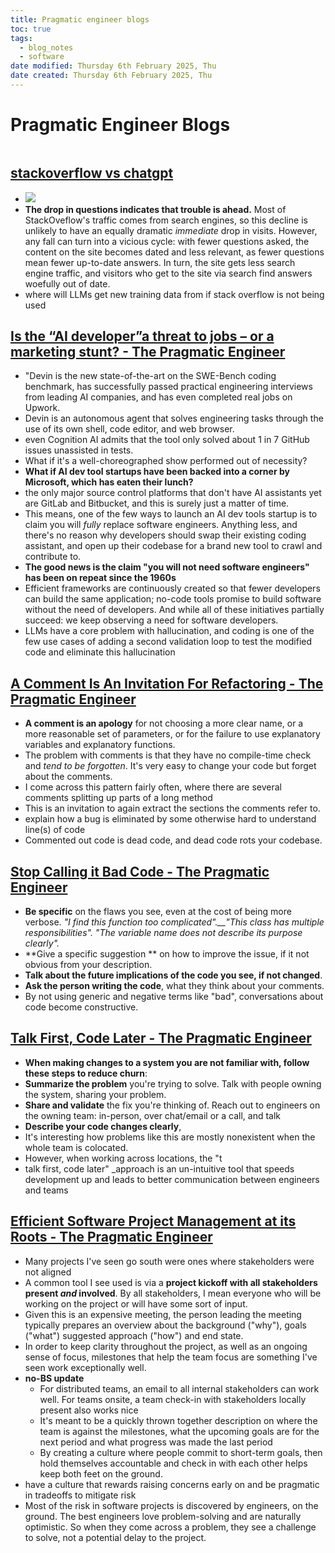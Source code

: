```yaml
---
title: Pragmatic engineer blogs
toc: true
tags:
  - blog_notes
  - software
date modified: Thursday 6th February 2025, Thu
date created: Thursday 6th February 2025, Thu
---
```


# Pragmatic Engineer Blogs
```toc
```
## [stackoverflow vs chatgpt](https://blog.pragmaticengineer.com/are-llms-making-stackoverflow-irrelevant/)

- ![](https://blog.pragmaticengineer.com/content/images/2025/01/2.webp)
- **The drop in questions indicates that trouble is ahead.** Most of StackOveflow's traffic comes from search engines, so this decline is unlikely to have an equally dramatic _immediate_ drop in visits. However, any fall can turn into a vicious cycle: with fewer questions asked, the content on the site becomes dated and less relevant, as fewer questions mean fewer up-to-date answers. In turn, the site gets less search engine traffic, and visitors who get to the site via search find answers woefully out of date.
- where will LLMs get new training data from if stack overflow is not being used
## [Is the “AI developer”a threat to jobs – or a marketing stunt? - The Pragmatic Engineer](https://blog.pragmaticengineer.com/ai-developer-marketing-stunt/)
- "Devin is the new state-of-the-art on the SWE-Bench coding benchmark, has successfully passed practical engineering interviews from leading AI companies, and has even completed real jobs on Upwork.
- Devin is an autonomous agent that solves engineering tasks through the use of its own shell, code editor, and web browser.
- even Cognition AI admits that the tool only solved about 1 in 7 GitHub issues unassisted in tests.
- What if it's a well-choreographed show performed out of necessity?
- **What if AI dev tool startups have been backed into a corner by Microsoft, which has eaten their lunch?**
- the only major source control platforms that don't have AI assistants yet are GitLab and Bitbucket, and this is surely just a matter of time.
- This means, one of the few ways to launch an AI dev tools startup is to claim you will _fully_ replace software engineers. Anything less, and there's no reason why developers should swap their existing coding assistant, and open up their codebase for a brand new tool to crawl and contribute to.
- **The good news is the claim "you will not need software engineers" has been on repeat since the 1960s**
- Efficient frameworks are continuously created so that fewer developers can build the same application; no-code tools promise to build software without the need of developers. And while all of these initiatives partially succeed: we keep observing a need for software developers.
- LLMs have a core problem with hallucination, and coding is one of the few use cases of adding a second validation loop to test the modified code and eliminate this hallucination
## [A Comment Is An Invitation For Refactoring - The Pragmatic Engineer](https://blog.pragmaticengineer.com/a-comment-is-an-invitation-for-refactoring/)
- **A comment is an apology** for not choosing a more clear name, or a more reasonable set of parameters, or for the failure to use explanatory variables and explanatory functions.
- The problem with comments is that they have no compile-time check and _tend to be forgotten_. It's very easy to change your code but forget about the comments.
- I come across this pattern fairly often, where there are several comments splitting up parts of a long method
- This is an invitation to again extract the sections the comments refer to.
- explain how a bug is eliminated by some otherwise hard to understand line(s) of code
- Commented out code is dead code, and dead code rots your codebase.

## [Stop Calling it Bad Code - The Pragmatic Engineer](https://blog.pragmaticengineer.com/bad-code/)

- **Be specific** on the flaws you see, even at the cost of being more verbose. _"I find this function too complicated".__"This class has multiple responsibilities". "The variable name does not describe its purpose clearly"._
- **Give a specific suggestion ** on how to improve the issue, if it not obvious from your description.
- **Talk about the future implications of the code you see, if not changed**.
- **Ask the person writing the code**, what they think about your comments.
- By not using generic and negative terms like "bad", conversations about code become constructive.

## [Talk First, Code Later - The Pragmatic Engineer](https://blog.pragmaticengineer.com/talk-first-code-later/)

- **When making changes to a system you are not familiar with, follow these steps to reduce churn**:
- **Summarize the problem** you're trying to solve. Talk with people owning the system, sharing your problem.
- **Share and validate** the fix you're thinking of. Reach out to engineers on the owning team: in-person, over chat/email or a call, and talk
- **Describe your code changes clearly**,
- It's interesting how problems like this are mostly nonexistent when the whole team is colocated.
- However, when working across locations, the "t
- talk first, code later" _approach is an un-intuitive tool that speeds development up and leads to better communication between engineers and teams

## [Efficient Software Project Management at its Roots - The Pragmatic Engineer](https://blog.pragmaticengineer.com/efficient-software-project-management-at-its-roots/)

- Many projects I've seen go south were ones where stakeholders were not aligned
- A common tool I see used is via a **project kickoff with all stakeholders present **_and_** involved**. By all stakeholders, I mean everyone who will be working on the project or will have some sort of input.
- Given this is an expensive meeting, the person leading the meeting typically prepares an overview about the background ("why"), goals ("what") suggested approach ("how") and end state.
- In order to keep clarity throughout the project, as well as an ongoing sense of focus, milestones that help the team focus are something I've seen work exceptionally well.
- **no-BS update**
	- For distributed teams, an email to all internal stakeholders can work well. For teams onsite, a team check-in with stakeholders locally present also works nice
	- It's meant to be a quickly thrown together description on where the team is against the milestones, what the upcoming goals are for the next period and what progress was made the last period
	- By creating a culture where people commit to short-term goals, then hold themselves accountable and check in with each other helps keep both feet on the ground.
- have a culture that rewards raising concerns early on and be pragmatic in tradeoffs to mitigate risk
- Most of the risk in software projects is discovered by engineers, on the ground. The best engineers love problem-solving and are naturally optimistic. So when they come across a problem, they see a challenge to solve, not a potential delay to the project.
